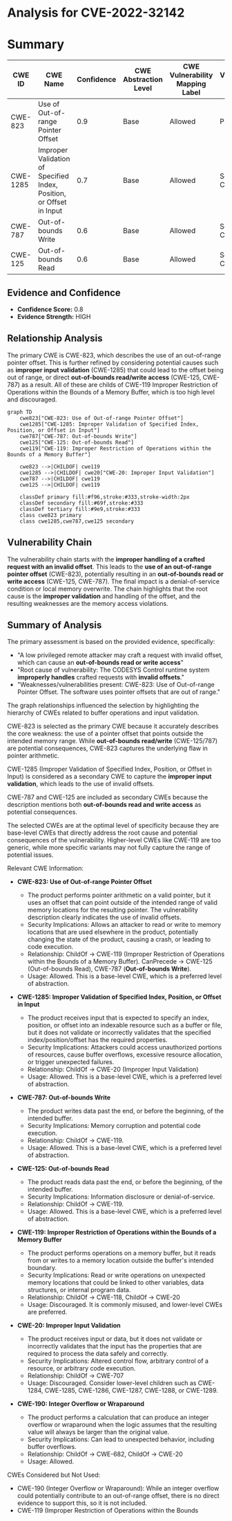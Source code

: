 # Analysis for CVE-2022-32142

# Summary
| CWE ID | CWE Name | Confidence | CWE Abstraction Level | CWE Vulnerability Mapping Label | CWE-Vulnerability Mapping Notes |
|---|---|---|---|---|---|
| CWE-823 | Use of Out-of-range Pointer Offset | 0.9 | Base | Allowed | Primary CWE |
| CWE-1285 | Improper Validation of Specified Index, Position, or Offset in Input | 0.7 | Base | Allowed | Secondary Candidate |
| CWE-787 | Out-of-bounds Write | 0.6 | Base | Allowed | Secondary Candidate |
| CWE-125 | Out-of-bounds Read | 0.6 | Base | Allowed | Secondary Candidate |

## Evidence and Confidence

*   **Confidence Score:** 0.8
*   **Evidence Strength:** HIGH

## Relationship Analysis
The primary CWE is CWE-823, which describes the use of an out-of-range pointer offset. This is further refined by considering potential causes such as **improper input validation** (CWE-1285) that could lead to the offset being out of range, or direct **out-of-bounds read/write access** (CWE-125, CWE-787) as a result. All of these are childs of CWE-119 Improper Restriction of Operations within the Bounds of a Memory Buffer, which is too high level and discouraged.

```mermaid
graph TD
    cwe823["CWE-823: Use of Out-of-range Pointer Offset"]
    cwe1285["CWE-1285: Improper Validation of Specified Index, Position, or Offset in Input"]
    cwe787["CWE-787: Out-of-bounds Write"]
    cwe125["CWE-125: Out-of-bounds Read"]
    cwe119["CWE-119: Improper Restriction of Operations within the Bounds of a Memory Buffer"]

    cwe823 -->|CHILDOF| cwe119
    cwe1285 -->|CHILDOF| cwe20["CWE-20: Improper Input Validation"]
    cwe787 -->|CHILDOF| cwe119
    cwe125 -->|CHILDOF| cwe119
    
    classDef primary fill:#f96,stroke:#333,stroke-width:2px
    classDef secondary fill:#69f,stroke:#333
    classDef tertiary fill:#9e9,stroke:#333
    class cwe823 primary
    class cwe1285,cwe787,cwe125 secondary
```

## Vulnerability Chain
The vulnerability chain starts with the **improper handling of a crafted request with an invalid offset**. This leads to the **use of an out-of-range pointer offset** (CWE-823), potentially resulting in an **out-of-bounds read or write access** (CWE-125, CWE-787). The final impact is a denial-of-service condition or local memory overwrite. The chain highlights that the root cause is the **improper validation** and handling of the offset, and the resulting weaknesses are the memory access violations.

## Summary of Analysis
The primary assessment is based on the provided evidence, specifically:
- "A low privileged remote attacker may craft a request with invalid offset, which can cause an **out-of-bounds read or write access**"
- "Root cause of vulnerability: The CODESYS Control runtime system **improperly handles** crafted requests with **invalid offsets**."
- "Weaknesses/vulnerabilities present: CWE-823: Use of Out-of-range Pointer Offset. The software uses pointer offsets that are out of range."

The graph relationships influenced the selection by highlighting the hierarchy of CWEs related to buffer operations and input validation.

CWE-823 is selected as the primary CWE because it accurately describes the core weakness: the use of a pointer offset that points outside the intended memory range. While **out-of-bounds read/write** (CWE-125/787) are potential consequences, CWE-823 captures the underlying flaw in pointer arithmetic.

CWE-1285 (Improper Validation of Specified Index, Position, or Offset in Input) is considered as a secondary CWE to capture the **improper input validation**, which leads to the use of invalid offsets.

CWE-787 and CWE-125 are included as secondary CWEs because the description mentions both **out-of-bounds read and write access** as potential consequences.

The selected CWEs are at the optimal level of specificity because they are base-level CWEs that directly address the root cause and potential consequences of the vulnerability. Higher-level CWEs like CWE-119 are too generic, while more specific variants may not fully capture the range of potential issues.

Relevant CWE Information:
- **CWE-823: Use of Out-of-range Pointer Offset**
   - The product performs pointer arithmetic on a valid pointer, but it uses an offset that can point outside of the intended range of valid memory locations for the resulting pointer. The vulnerability description clearly indicates the use of invalid offsets.
   - Security Implications: Allows an attacker to read or write to memory locations that are used elsewhere in the product, potentially changing the state of the product, causing a crash, or leading to code execution.
   - Relationship: ChildOf -> CWE-119 (Improper Restriction of Operations within the Bounds of a Memory Buffer). CanPrecede -> CWE-125 (Out-of-bounds Read), CWE-787 (**Out-of-bounds Write**).
   - Usage: Allowed. This is a base-level CWE, which is a preferred level of abstraction.

- **CWE-1285: Improper Validation of Specified Index, Position, or Offset in Input**
   - The product receives input that is expected to specify an index, position, or offset into an indexable resource such as a buffer or file, but it does not validate or incorrectly validates that the specified index/position/offset has the required properties.
   - Security Implications: Attackers could access unauthorized portions of resources, cause buffer overflows, excessive resource allocation, or trigger unexpected failures.
   - Relationship: ChildOf -> CWE-20 (Improper Input Validation)
   - Usage: Allowed. This is a base-level CWE, which is a preferred level of abstraction.

- **CWE-787: Out-of-bounds Write**
   - The product writes data past the end, or before the beginning, of the intended buffer.
   - Security Implications: Memory corruption and potential code execution.
   - Relationship: ChildOf -> CWE-119.
   - Usage: Allowed. This is a base-level CWE, which is a preferred level of abstraction.

- **CWE-125: Out-of-bounds Read**
   - The product reads data past the end, or before the beginning, of the intended buffer.
   - Security Implications: Information disclosure or denial-of-service.
   - Relationship: ChildOf -> CWE-119.
   - Usage: Allowed. This is a base-level CWE, which is a preferred level of abstraction.

- **CWE-119: Improper Restriction of Operations within the Bounds of a Memory Buffer**
   - The product performs operations on a memory buffer, but it reads from or writes to a memory location outside the buffer's intended boundary.
   - Security Implications: Read or write operations on unexpected memory locations that could be linked to other variables, data structures, or internal program data.
   - Relationship: ChildOf -> CWE-118, ChildOf -> CWE-20
   - Usage: Discouraged. It is commonly misused, and lower-level CWEs are preferred.

- **CWE-20: Improper Input Validation**
   - The product receives input or data, but it does not validate or incorrectly validates that the input has the properties that are required to process the data safely and correctly.
   - Security Implications: Altered control flow, arbitrary control of a resource, or arbitrary code execution.
   - Relationship: ChildOf -> CWE-707
   - Usage: Discouraged. Consider lower-level children such as CWE-1284, CWE-1285, CWE-1286, CWE-1287, CWE-1288, or CWE-1289.

- **CWE-190: Integer Overflow or Wraparound**
   - The product performs a calculation that can produce an integer overflow or wraparound when the logic assumes that the resulting value will always be larger than the original value.
   - Security Implications: Can lead to unexpected behavior, including buffer overflows.
   - Relationship: ChildOf -> CWE-682, ChildOf -> CWE-20
   - Usage: Allowed.

CWEs Considered but Not Used:
- CWE-190 (Integer Overflow or Wraparound): While an integer overflow could potentially contribute to an out-of-range offset, there is no direct evidence to support this, so it is not included.
- CWE-119 (Improper Restriction of Operations within the Bounds